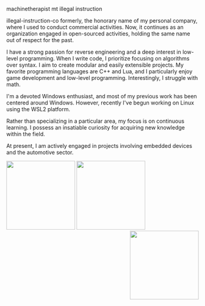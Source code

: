 machinetherapist mt illegal instruction

illegal-instruction-co formerly, the honorary name of my personal company, where I used to conduct commercial activities. 
Now, it continues as an organization engaged in open-sourced activities, holding the same name out of respect for the past.

I have a strong passion for reverse engineering and a deep interest in low-level programming. 
When I write code, I prioritize focusing on algorithms over syntax. 
I aim to create modular and easily extensible projects. 
My favorite programming languages are C++ and Lua, and I particularly enjoy game development and low-level programming. 
Interestingly, I struggle with math.

I'm a devoted Windows enthusiast, and most of my previous work has been centered around Windows. 
However, recently I've begun working on Linux using the WSL2 platform. 

Rather than specializing in a particular area, my focus is on continuous learning. 
I possess an insatiable curiosity for acquiring new knowledge within the field.

At present, I am actively engaged in projects involving embedded devices and the automotive sector.

<div>
  <img height="180em" src="https://github-readme-stats.vercel.app/api?username=illegal-instruction-co&show_icons=true&theme=dracula&include_all_commits=true&count_private=true"/>
  <img width="180em" height="180em" src="https://github.com/illegal-instruction-co/illegal-instruction-co/assets/79029454/9b828d0d-0c04-46d9-ac74-d9f74745310d"/>
  <img align="right" height="180em" src="https://github-readme-stats.vercel.app/api/top-langs/?username=illegal-instruction-co&layout=compact&langs_count=7&theme=dracula"/>
</div>

